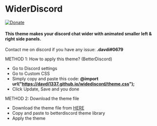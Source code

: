 # __WiderDiscord__
[![Donate](https://img.shields.io/badge/Donate-PayPal-blue.svg)](https://www.paypal.me/davdiowo)
#### This theme makes your discord chat wider with animated smaller left & right side panels. 
Contact me on discord if you have any issue: __.davdi#0679__


METHOD 1: How to apply this theme? (BetterDiscord)
- Go to Discord settings
- Go to Custom CSS
- Simply copy and paste this code: __@import url("https://davdi1337.github.io/widediscord/theme.css");__
- Click Update, Save and you done

METHOD 2: Download the theme file
- Download the theme file from [HERE](https://github.com/davdi1337/widediscord/releases/download/1.0/widerdiscord.theme.css)
- Copy and paste to betterdiscord theme library
- Apply the theme
